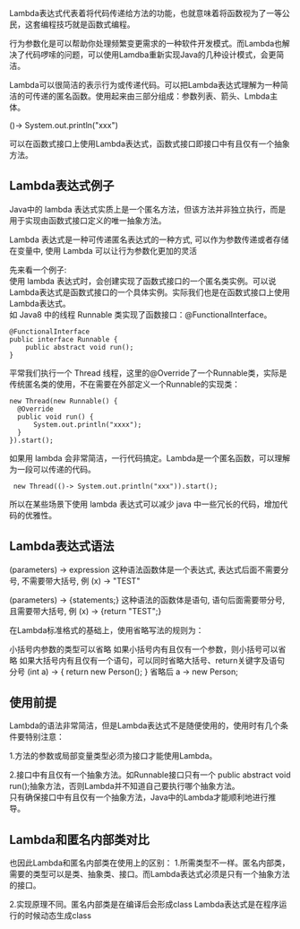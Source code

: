 
Lambda表达式代表着将代码传递给方法的功能，也就意味着将函数视为了一等公民，这套编程技巧就是函数式编程。

行为参数化是可以帮助你处理频繁变更需求的一种软件开发模式。而Lambda也解决了代码啰嗦的问题，可以使用Lamdba重新实现Java的几种设计模式，会更简洁。

Lambda可以很简洁的表示行为或传递代码。可以把Lambda表达式理解为一种简洁的可传递的匿名函数。使用起来由三部分组成：参数列表、箭头、Lmbda主体。

()-> System.out.println("xxx")

可以在函数式接口上使用Lambda表达式，函数式接口即接口中有且仅有一个抽象方法。

## Lambda表达式例子
Java中的 lambda 表达式实质上是一个匿名方法，但该方法并非独立执行，而是用于实现由函数式接口定义的唯一抽象方法。

Lambda 表达式是一种可传递匿名表达式的一种方式, 可以作为参数传递或者存储在变量中, 使用 Lambda 可以让行为参数化更加的灵活

先来看一个例子:  
使用 lambda 表达式时，会创建实现了函数式接口的一个匿名类实例。可以说Lambda表达式是函数式接口的一个具体实例。实际我们也是在函数式接口上使用Lambda表达式。  
如 Java8 中的线程 Runnable 类实现了函数接口：@FunctionalInterface。
```text
@FunctionalInterface
public interface Runnable {
    public abstract void run();
}
```

平常我们执行一个 Thread 线程，这里的@Override了一个Runnable类，实际是传统匿名类的使用，不在需要在外部定义一个Runnable的实现类：
```text
new Thread(new Runnable() {
  @Override
  public void run() {
      System.out.println("xxxx");
  }
}).start();
```

如果用 lambda 会非常简洁，一行代码搞定。Lambda是一个匿名函数，可以理解为一段可以传递的代码。
```text
 new Thread(()-> System.out.println("xxx")).start();
```
所以在某些场景下使用 lambda 表达式可以减少 java 中一些冗长的代码，增加代码的优雅性。

## Lambda表达式语法
(parameters) -> expression
这种语法函数体是一个表达式, 表达式后面不需要分号, 不需要带大括号, 例 (x) -> "TEST"

(parameters) -> {statements;}
这种语法的函数体是语句, 语句后面需要带分号, 且需要带大括号, 例 (x) -> {return "TEST";}

在Lambda标准格式的基础上，使用省略写法的规则为：

小括号内参数的类型可以省略
如果小括号内有且仅有一个参数，则小括号可以省略
如果大括号内有且仅有一个语句，可以同时省略大括号、return关键字及语句分号
(int a) -> { return new Person(); }   省略后 a -> new Person;

## 使用前提
Lambda的语法非常简洁，但是Lambda表达式不是随便使用的，使用时有几个条件要特别注意：

1.方法的参数或局部变量类型必须为接口才能使用Lambda。

2.接口中有且仅有一个抽象方法。如Runnable接口只有一个 public abstract void run();抽象方法，否则Lambda并不知道自己要执行哪个抽象方法。  
只有确保接口中有且仅有一个抽象方法，Java中的Lambda才能顺利地进行推导。


## Lambda和匿名内部类对比
也因此Lambda和匿名内部类在使用上的区别：
1.所需类型不一样。匿名内部类，需要的类型可以是类、抽象类、接口。而Lambda表达式必须是只有一个抽象方法的接口。

2.实现原理不同。匿名内部类是在编译后会形成class Lambda表达式是在程序运行的时候动态生成class